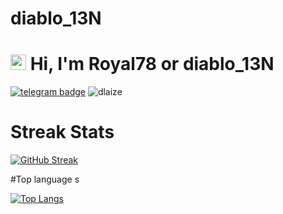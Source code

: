 # diablo_13N
<h1 align="left"><img src="https://media.giphy.com/media/hvRJCLFzcasrR4ia7z/giphy.gif" width="25px"> Hi, I'm Royal78 or diablo_13N</h1>

[![telegram badge](https://img.shields.io/badge/Royal78-00adb5?style=flat&logo=telegram)](https://t.me/diablo_13N)  <img src="https://komarev.com/ghpvc/?username=royal78&label=Profile%20views&color=00adb5&style=flat" alt="dlaize" />
# Streak Stats

[![GitHub Streak](https://github-readme-streak-stats.herokuapp.com?user=royal78&theme=prussian&hide_border=true)](https://git.io/streak-stats)

#Top language s

[![Top Langs](https://github-readme-stats.vercel.app/api/top-langs/?username=royal78&layout=compact)](https://github.com/anuraghazra/github-readme-stats)

